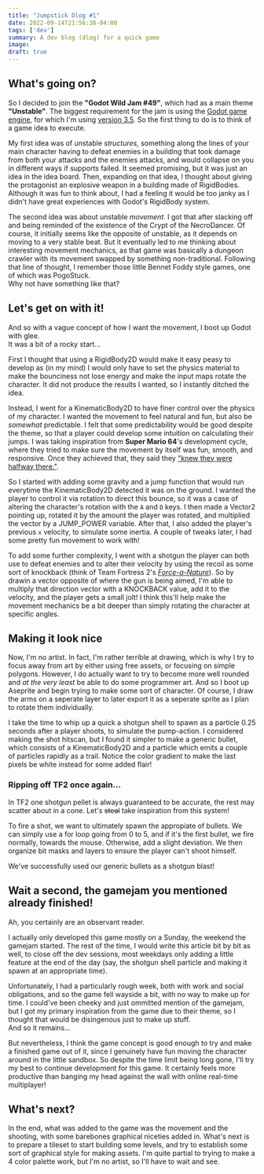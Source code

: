 ```yaml
---
title: "Jumpstick Dlog #1"
date: 2022-09-14T21:56:38-04:00
tags: ['dev']
summary: A dev blog (dlog) for a quick game
image:
draft: true
---
```

## What's going on?
So I decided to join the **"Godot Wild Jam #49"**, which had as a main theme **"Unstable"**.
The biggest requirement for the jam is using the [Godot game engine](https://godotengine.org/), for which I'm using [version 3.5](https://godotengine.org/article/godot-3-5-cant-stop-wont-stop).
So the first thing to do is to think of a game idea to execute.

My first idea was of unstable _structures,_ something along the lines of your main character having to defeat enemies in a building that took damage from both your attacks and the enemies attacks, and would collapse on you in different ways if supports failed.
It seemed promising, but it was just an idea in the idea board.
Then, expanding on that idea, I thought about giving the protagonist an explosive weapon in a building made of RigidBodies.
Although it was fun to think about, I had a feeling it would be too janky as I didn't have great experiences with Godot's RigidBody system.

The second idea was about unstable _movement_.
I got that after slacking off and being reminded of the existence of the Crypt of the NecroDancer.
Of course, it initially seems like the opposite of unstable, as it depends on moving to a very stable beat.
But it eventually led to me thinking about interesting movement mechanics, as that game was basically a dungeon crawler with its movement swapped by something non-traditional.
Following that line of thought, I remember those little Bennet Foddy style games, one of which was PogoStuck.  
Why not have something like that?

## Let's get on with it!
And so with a vague concept of how I want the movement, I boot up Godot with glee.  
It was a bit of a rocky start...

First I thought that using a RigidBody2D would make it easy peasy to develop as (in my mind) I would only have to set the physics material to make the bounciness not lose energy and make the input maps rotate the character.
It did not produce the results I wanted, so I instantly ditched the idea.

Instead, I went for a KinematicBody2D to have finer control over the physics of my character.
I wanted the movement to feel natural and fun, but also be _somewhat_ predictable.
I felt that some predictability would be good despite the theme, so that a player could develop some intuition on calculating their jumps.
I was taking inspiration from **Super Mario 64**'s development cycle, where they tried to make sure the movement by itself was fun, smooth, and responsive.
Once they achieved that, they said they ["knew they were halfway there."](https://shmuplations.com/mario64/).

So I started with adding some gravity and a jump function that would run everytime the KinematicBody2D detected it was on the ground.
I wanted the player to control it via rotation to direct this bounce, so it was a case of altering the character's rotation with the `A` and `D` keys.
I then made a Vector2 pointing up, rotated it by the amount the player was rotated, and multiplied the vector by a JUMP_POWER variable.
After that, I also added the player's previous `x` velocity, to simulate some inertia.
A couple of tweaks later, I had some pretty fun movement to work with!

To add some further complexity, I went with a shotgun  the player can both use to defeat enemies and to alter their velocity by using the recoil as some sort of knockback (think of Team Fortress 2's [_Force-a-Nature_](https://wiki.teamfortress.com/wiki/Force-A-Nature)).
So by drawin a vector opposite of where the gun is being aimed, I'm able to multiply that direction vector with a KNOCKBACK value, add it to the velocity, and the player gets a small jolt!
I think this'll help make the movement mechanics be a bit deeper than simply rotating the character at specific angles.

## Making it look nice
Now, I'm no artist. In fact, I'm rather terrible at drawing, which is why I try to focus away from art by either using free assets, or focusing on simple polygons.
However, I do actually want to try to become more well rounded and _at the very least_ be able to do some programmer art.
And so I boot up Aseprite and begin trying to make some sort of character.
Of course, I draw the arms on a seperate layer to later export it as a seperate sprite as I plan to rotate them individually.

I take the time to whip up a quick a shotgun shell to spawn as a particle 0.25 seconds after a player shoots, to simulate the pump-action.
I considered making the shot hitscan, but I found it simpler to make a generic bullet, which consists of a KinematicBody2D and a particle which emits a couple of particles rapidly as a trail.
Notice the color gradient to make the last pixels be white instead for some added flair!

### Ripping off TF2 once again...
In TF2 one shotgun pellet is always guaranteed to be accurate, the rest may scatter about in a cone.
Let's ~~steal~~ take inspiration from this system!

To fire a shot, we want to ultimately spawn the appropiate of bullets.
We can simply use a for loop going from 0 to 5, and if it's the first bullet, we fire normally, towards the mouse.
Otherwise, add a slight deviation.
We then organize bit masks and layers to ensure the player can't shoot himself.

We've successfully used our generic bullets as a shotgun blast!


## Wait a second, the gamejam you mentioned already finished!
Ah, you certainly are an observant reader.

I actually only developed this game mostly on a Sunday, the weekend the gamejam started.
The rest of the time, I would write this article bit by bit as well, to close off the dev sessions, most weekdays only adding a little feature at the end of the day (say, the shotgun shell particle and making it spawn at an appropriate time).

Unfortunately, I had a particularly rough week, both with work and social obligations, and so the game fell wayside a bit, with no way to make up for time.
I could've been cheeky and just ommitted mention of the gamejam, but I got my primary inspiration from the game due to their theme, so I thought that would be disingenous just to make up stuff.  
And so it remains...

But nevertheless, I think the game concept is good enough to try and make a finished game out of it, since I genuinely have fun moving the character around in the little sandbox.
So despite the time limit being long gone, I'll try my best to continue development for this game.
It certainly feels more productive than banging my head against the wall with online real-time multiplayer!

## What's next?
In the end, what was added to the game was the movement and the shooting, with some barebones graphical niceties added in.
What's next is to prepare a tileset to start building some levels, and try to establish some sort of graphical style for making assets.
I'm quite partial to trying to make a 4 color palette work, but I'm no artist, so I'll have to wait and see.
